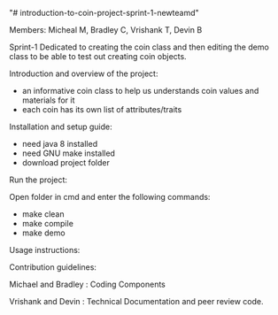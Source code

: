 "# introduction-to-coin-project-sprint-1-newteamd" 

Members: Micheal M, Bradley C, Vrishank T, Devin B

Sprint-1
  Dedicated to creating the coin class and then editing the demo class to be able to test out creating coin objects.



Introduction and overview of the project:
- an informative coin class to help us understands coin values and materials for it
- each coin has its own list of attributes/traits

Installation and setup guide:
 - need java 8 installed
 - need GNU make installed
 - download project folder

Run the project:

 Open folder in cmd and enter the following commands:
 - make clean
 - make compile
 - make demo

Usage instructions: 



Contribution guidelines:

Michael and Bradley : Coding Components

Vrishank and Devin : Technical Documentation and peer review code.  
